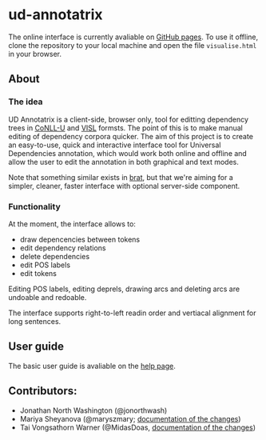 # ud-annotatrix

The online interface is currently avaliable on [GitHub pages](https://maryszmary.github.io/ud-annotatrix/standalone/annotator.html). To use it offline, clone the repository to your local machine and open the file `visualise.html` in your browser.

## About

### The idea

UD Annotatrix is a client-side, browser only, tool for editting dependency trees in [CoNLL-U](http://universaldependencies.org/format.html) and [VISL](http://beta.visl.sdu.dk/cg3/single/#streamformats) formsts.  The point of this is to make manual editing of dependency corpora quicker. The aim of this project is to create an easy-to-use, quick and interactive interface tool for Universal Dependencies annotation, which would work both online and offline and allow the user to edit the annotation in both graphical and text modes.

Note that something similar exists in [brat](http://brat.nlplab.org), but that we're aiming for a simpler, cleaner, faster interface with optional server-side component.

### Functionality

At the moment, the interface allows to:
* draw depencencies between tokens
* edit dependency relations
* delete dependencies
* edit POS labels
* edit tokens

Editing POS labels, editing deprels, drawing arcs and deleting arcs are undoable and redoable.

The interface supports right-to-left readin order and vertiacal alignment for long sentences.

## User guide

The basic user guide is avaliable on the [help page](https://maryszmary.github.io/ud-annotatrix/standalone/help.html).

## Contributors:

* Jonathan North Washington (@jonorthwash)
* Mariya Sheyanova (@maryszmary; [documentation of the changes](http://wiki.apertium.org/wiki/UD_annotatrix/UD_annotatrix_at_GSoC_2017))
* Tai Vongsathorn Warner (@MidasDoas, [documentation of the changes](https://wikis.swarthmore.edu/ling073/User:Twarner2/Final_project))
